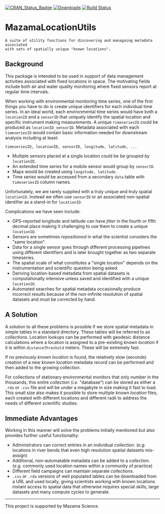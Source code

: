 [![CRAN\_Status\_Badge](http://www.r-pkg.org/badges/version/MazamaLocationUtils)](https://cran.r-project.org/package=MazamaLocationUtils)
[![Downloads](http://cranlogs.r-pkg.org/badges/MazamaLocationUtils)](https://cran.r-project.org/package=MazamaLocationUtils)
[![Build Status](https://travis-ci.org/MazamaScience/MazamaLocationUtils.svg?branch=master)](https://travis-ci.org/MazamaScience/MazamaLocationUtils)


# MazamaLocationUtils

```
A suite of utility functions for discovering and managaing metadata associated
with sets of spatially unique "known locations".
```

## Background

This package is intended to be used in support of data management activities
associated with fixed locations in space. The motivating fields include both
air and water quality monitoring where fixed sensors report at regular time 
intervals.

When working with environmental monitoring time series, one of the first things
you have to do is create unique identifiers for each individual time series. In 
an ideal world, each environmental time series would have both a 
`locationID` and a `sensorID` that uniquely identify the spatial location and 
specific instrument making measurements. A unique `timeseriesID` could
be produced as `locationID_sensorID`. Metadata associated with each
`timeseriesID` would contain basic information needed for downstream analysis
including at least:

`timeseriesID, locationID, sensorID, longitude, latitude, ...`

* Multiple sensors placed at a single location could be be grouped by `locationID`.
* An extended time series for a mobile sensor would group by `sensorID`.
* Maps would be created using `longitude, latitude`.
* Time series would be accessed from a secondary `data` table with `timeseriesID` column names.

Unfortunately, we are rarely supplied with a truly unique and truly spatial 
`locationID`. Instead we often use `sensorID` or an associated non-spatial
identifier as a stand-in for `locationID`.

Complications we have seen include:

* GPS-reported longitude and latitude can have _jitter_ in the fourth or fifth 
decimal place making it challenging to use them to create a unique `locationID`.
* Sensors are sometimes _repositioned_ in what the scientist considers the "same 
location".
* Data for a single sensor goes through different processing pipelines using
different identifiers and is later brought together as two separate timeseries.
* The spatial scale of what constitutes a "single location" depends on the 
instrumentation and scientific question being asked.
* Deriving location-based metadata from spatial datasets is computationally 
intensive unless saved and identified with a unique `locationID`.
* Automated searches for spatial metadata occasionally produce incorrect results
because of the non-infinite resolution of spatial datasets and must be corrected
by hand.

## A Solution

A solution to all these problems is possible if we store spatial metadata in
simple tables in a standard directory. These tables will be referred to as 
_collections_. Location lookups can be performed with
geodesic distance calculations where a location is assigned to a pre-existing
_known location_ if it is within `distanceThreshold` meters. These will be extremely fast.

If no previously _known location_ is found, the relatively slow (seconds)
creation of a new _known location_ metadata record can be performed and then 
added to the growing collection.

For collections of stationary environmental monitors that only number in the 
thousands, this entire _collection_ (_i.e._ "database") can be stored as either a 
`.rda` or `.csv` file and will be under a megabyte in size making it fast to 
load. This small size also makes it possible to store multiple _known location_ 
files, each created with different locations and different radii to address 
the needs of different scientific studies.

## Immediate Advantages

Working in this manner will solve the problems initially mentioned but also 
provides further useful functionality:

* Administrators can correct entries in an individual _collection_.  (_e.g._ 
locations in river bends that even high resolution spatial datasets mis-assign)
* Additional, non-automatable metadata can be added to a _collection_. (_e.g._
commonly used location names within a community of practice)
* Different field campaigns can maintain separate _collections_.
* `.csv` or `.rda` versions of well populated tables can be downloaded from a
URL and used locally, giving scientists working with known locations instant
access to spatial data that otherwise requires special skills, large datasets 
and many compute cycles to generate.

----

This project is supported by Mazama Science.

